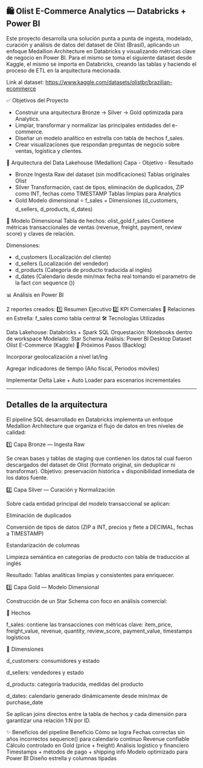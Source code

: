 ## 🛍️ Olist E-Commerce Analytics — Databricks + Power BI

Este proyecto desarrolla una solución punta a punta de ingesta, modelado, curación y análisis de datos del dataset de Olist (Brasil), aplicando un enfoque Medallion Architecture en Databricks y visualizando métricas clave de negocio en Power BI.
Para el mismo se toma el siguiente dataset desde Kaggle, el mismo se importa en Databricks, creando las tablas y haciendo el proceso de ETL en la arquitectura mecionada.

Link al dataset: https://www.kaggle.com/datasets/olistbr/brazilian-ecommerce

✅ Objetivos del Proyecto
- Construir una arquitectura Bronze → Silver → Gold optimizada para Analytics.
- Limpiar, transformar y normalizar las principales entidades del e-commerce.
- Diseñar un modelo analítico en estrella con tabla de hechos f_sales.
- Crear visualizaciones que respondan preguntas de negocio sobre ventas, logística y clientes.

🧱 Arquitectura del Data Lakehouse (Medallion)
Capa	- Objetivo	- Resultado
- Bronze	Ingesta Raw del dataset (sin modificaciones)	Tablas originales Olist
- Silver	Transformación, cast de tipos, eliminación de duplicados, ZIP como INT, fechas como TIMESTAMP	Tablas limpias para Analytics
- Gold	Modelo dimensional	⭐ f_sales + Dimensiones (d_customers, d_sellers, d_products, d_dates)


🧩 Modelo Dimensional
Tabla de hechos: olist_gold.f_sales
Contiene métricas transaccionales de ventas (revenue, freight, payment, review score) y claves de relación.

Dimensiones:
- d_customers (Localización del cliente)
- d_sellers (Localización del vendedor)
- d_products (Categoría de producto traducida al inglés)
- d_dates (Calendario desde min/max fecha real tomando el parametro de la fact con sequence ())


📊 Análisis en Power BI

2 reportes creados:
1️⃣ Resumen Ejecutivo
2️⃣ KPI Comerciales
📍 Relaciones en Estrella: f_sales como tabla central
🛠️ Tecnologías Utilizadas

Data Lakehouse: Databricks + Spark SQL
Orquestación: Notebooks dentro de workspace
Modelado: Star Schema
Análisis: Power BI Desktop
Dataset	Olist E-Commerce (Kaggle)
🚀 Próximos Pasos (Backlog)

Incorporar geolocalización a nivel lat/lng

Agregar indicadores de tiempo (Año fiscal, Periodos móviles)

Implementar Delta Lake + Auto Loader para escenarios incrementales


--------------------------

## Detalles de la arquitectura

El pipeline SQL desarrollado en Databricks implementa un enfoque Medallion Architecture que organiza el flujo de datos en tres niveles de calidad:

1️⃣ Capa Bronze — Ingesta Raw

Se crean bases y tablas de staging que contienen los datos tal cual fueron descargados del dataset de Olist (formato original, sin deduplicar ni transformar).
Objetivo: preservación histórica + disponibilidad inmediata de los datos fuente.

2️⃣ Capa Silver — Curación y Normalización

Sobre cada entidad principal del modelo transaccional se aplican:

Eliminación de duplicados

Conversión de tipos de datos (ZIP a INT, precios y flete a DECIMAL, fechas a TIMESTAMP)

Estandarización de columnas

Limpieza semántica en categorías de producto con tabla de traducción al inglés

Resultado: Tablas analíticas limpias y consistentes para enriquecer.

3️⃣ Capa Gold — Modelo Dimensional

Construcción de un Star Schema con foco en análisis comercial:

📌 Hechos

f_sales: contiene las transacciones con métricas clave:
item_price, freight_value, revenue, quantity, review_score, payment_value, timestamps logísticos

📌 Dimensiones

d_customers: consumidores y estado

d_sellers: vendedores y estado

d_products: categoría traducida, medidas del producto

d_dates: calendario generado dinámicamente desde min/max de purchase_date

Se aplican joins directos entre la tabla de hechos y cada dimensión para garantizar una relación 1:N por ID.

✨ Beneficios del pipeline
Beneficio	Cómo se logra
Fechas correctas sin años incorrectos	sequence() para calendario continuo
Revenue confiable	Cálculo controlado en Gold (price + freight)
Análisis logístico y financiero	Timestamps + métodos de pago + shipping info
Modelo optimizado para Power BI	Diseño estrella y columnas tipadas
